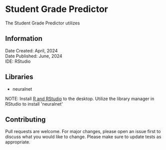 # Student Grade Predictor

The Student Grade Predictor utilizes 

## Information

Date Created: April, 2024 <br />
Date Published: June, 2024 <br />
IDE: RStudio


## Libraries

- neuralnet <br />

NOTE: Install [R and RStudio](https://posit.co/download/rstudio-desktop/) to the desktop. Utilize the library manager in RStudio to install 'neuralnet'


## Contributing
Pull requests are welcome. For major changes, please open an issue first
to discuss what you would like to change.
Please make sure to update tests as appropriate.
